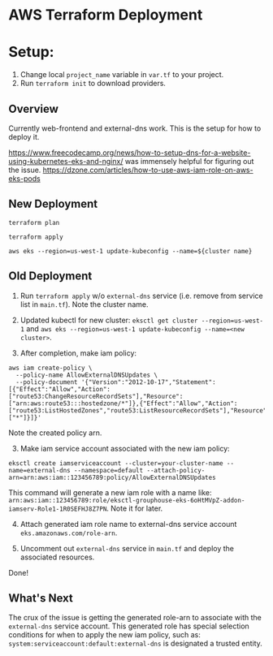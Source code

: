 # AWS Terraform Deployment 

# Setup: 
1. Change local `project_name` variable in `var.tf` to your project. 
2. Run `terraform init` to download providers. 

## Overview 

Currently web-frontend and external-dns work. This is the setup for how to deploy it. 

https://www.freecodecamp.org/news/how-to-setup-dns-for-a-website-using-kubernetes-eks-and-nginx/ was immensely helpful for figuring out the issue. 
https://dzone.com/articles/how-to-use-aws-iam-role-on-aws-eks-pods

## New Deployment 

```
terraform plan 

terraform apply

aws eks --region=us-west-1 update-kubeconfig --name=${cluster name}
```

## Old Deployment
1. Run `terraform apply` w/o `external-dns` service (i.e. remove from service list in `main.tf`). 
Note the cluster name. 

2. Updated kubectl for new cluster: `eksctl get cluster --region=us-west-1` and `aws eks --region=us-west-1 update-kubeconfig --name=<new cluster>`.

2. After completion, make iam policy: 
```
aws iam create-policy \
  --policy-name AllowExternalDNSUpdates \
  --policy-document '{"Version":"2012-10-17","Statement":[{"Effect":"Allow","Action":["route53:ChangeResourceRecordSets"],"Resource":["arn:aws:route53:::hostedzone/*"]},{"Effect":"Allow","Action":["route53:ListHostedZones","route53:ListResourceRecordSets"],"Resource":["*"]}]}'
```
Note the created policy arn. 

3. Make iam service account associated with the new iam policy: 
```
eksctl create iamserviceaccount --cluster=your-cluster-name --name=external-dns --namespace=default --attach-policy-arn=arn:aws:iam::123456789:policy/AllowExternalDNSUpdates
```
This command will generate a new iam role with a name like: `arn:aws:iam::123456789:role/eksctl-grouphouse-eks-6oHtMVpZ-addon-iamserv-Role1-1R0SEFHJ8Z7PN`. Note it for later. 

4. Attach generated iam role name to external-dns service account `eks.amazonaws.com/role-arn`. 

5. Uncomment out `external-dns` service in `main.tf` and deploy the associated resources. 

Done! 

## What's Next 

The crux of the issue is getting the generated role-arn to associate with the `external-dns` service account. This generated role has special selection conditions for when to apply the new iam policy, such as: 
```system:serviceaccount:default:external-dns``` is designated a trusted entity. 
